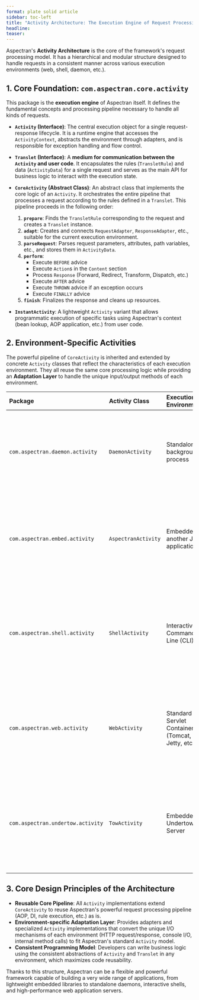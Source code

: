```yaml
---
format: plate solid article
sidebar: toc-left
title: "Activity Architecture: The Execution Engine of Request Processing"
headline:
teaser:
---
```


Aspectran's **Activity Architecture** is the core of the framework's request processing model. It has a hierarchical and modular structure designed to handle requests in a consistent manner across various execution environments (web, shell, daemon, etc.).

## 1. Core Foundation: `com.aspectran.core.activity`

This package is the **execution engine** of Aspectran itself. It defines the fundamental concepts and processing pipeline necessary to handle all kinds of requests.

-   **`Activity` (Interface)**: The central execution object for a single request-response lifecycle. It is a runtime engine that accesses the `ActivityContext`, abstracts the environment through adapters, and is responsible for exception handling and flow control.

-   **`Translet` (Interface)**: A **medium for communication between the `Activity` and user code**. It encapsulates the rules (`TransletRule`) and data (`ActivityData`) for a single request and serves as the main API for business logic to interact with the execution state.

-   **`CoreActivity` (Abstract Class)**: An abstract class that implements the core logic of an `Activity`. It orchestrates the entire pipeline that processes a request according to the rules defined in a `Translet`. This pipeline proceeds in the following order:
    1.  **`prepare`**: Finds the `TransletRule` corresponding to the request and creates a `Translet` instance.
    2.  **`adapt`**: Creates and connects `RequestAdapter`, `ResponseAdapter`, etc., suitable for the current execution environment.
    3.  **`parseRequest`**: Parses request parameters, attributes, path variables, etc., and stores them in `ActivityData`.
    4.  **`perform`**:
        -   Execute `BEFORE` advice
        -   Execute `Action`s in the `Content` section
        -   Process `Response` (Forward, Redirect, Transform, Dispatch, etc.)
        -   Execute `AFTER` advice
        -   Execute `THROWN` advice if an exception occurs
        -   Execute `FINALLY` advice
    5.  **`finish`**: Finalizes the response and cleans up resources.

-   **`InstantActivity`**: A lightweight `Activity` variant that allows programmatic execution of specific tasks using Aspectran's context (bean lookup, AOP application, etc.) from user code.

## 2. Environment-Specific Activities

The powerful pipeline of `CoreActivity` is inherited and extended by concrete `Activity` classes that reflect the characteristics of each execution environment. They all reuse the same core processing logic while providing an **Adaptation Layer** to handle the unique input/output methods of each environment.

| Package | Activity Class | Execution Environment | Key Features and Roles |
| :--- | :--- | :--- | :--- |
| `com.aspectran.daemon.activity` | `DaemonActivity` | Standalone background process | **Programmatic Request Execution**: Internally executes a translet via a `DaemonService.translate()` call within a daemon application.<br>**Non-Web Context**: Uses `DaemonRequestAdapter` and `DaemonResponseAdapter` that capture I/O internally, instead of web-specific request/response objects. |
| `com.aspectran.embed.activity` | `AspectranActivity` | Embedded in another Java application | **Programmatic Request Execution**: The embedding application initiates an Aspectran request via an `EmbeddedAspectran.translate()` call.<br>**Non-Web Context**: Uses `EmbeddedRequestAdapter` and `EmbeddedResponseAdapter` that capture I/O internally, instead of web-specific request/response objects. |
| `com.aspectran.shell.activity` | `ShellActivity` | Interactive Command-Line (CLI) | **Interactive User Experience**: Designed for direct user interaction via the console, supporting input prompts, greeting messages, output redirection, etc.<br>**Command-Line Based**: Converts a parsed command-line command (`TransletCommandLine`) into an Aspectran translet via `ShellRequestAdapter` and executes it. |
| `com.aspectran.web.activity` | `WebActivity` | Standard Servlet Container (Tomcat, Jetty, etc.) | **HTTP Request/Response Handling**: Specialized for handling incoming `HttpServletRequest`s and generating `HttpServletResponse`s.<br>**Servlet API Bridge**: Bridges the gap between the Servlet API and the Aspectran core through `HttpServletRequestAdapter` and `HttpServletResponseAdapter`. |
| `com.aspectran.undertow.activity` | `TowActivity` | Embedded Undertow Server | **Servlet-less Web**: Aims for high performance by bypassing the Servlet API and communicating directly with Undertow's native `HttpServerExchange` object.<br>**Adapter Pattern**: `TowRequestAdapter` and `TowResponseAdapter` act as adapters that convert the `HttpServerExchange` into a form that the standard `Activity` can understand. |

## 3. Core Design Principles of the Architecture

-   **Reusable Core Pipeline**: All `Activity` implementations extend `CoreActivity` to reuse Aspectran's powerful request processing pipeline (AOP, DI, rule execution, etc.) as is.
-   **Environment-specific Adaptation Layer**: Provides adapters and specialized `Activity` implementations that convert the unique I/O mechanisms of each environment (HTTP request/response, console I/O, internal method calls) to fit Aspectran's standard `Activity` model.
-   **Consistent Programming Model**: Developers can write business logic using the consistent abstractions of `Activity` and `Translet` in any environment, which maximizes code reusability.

Thanks to this structure, Aspectran can be a flexible and powerful framework capable of building a very wide range of applications, from lightweight embedded libraries to standalone daemons, interactive shells, and high-performance web application servers.
